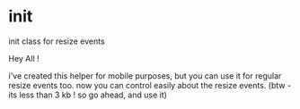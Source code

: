 # init
init class for resize events

Hey All !

i've created this helper for mobile purposes, but you can use it for regular resize events too.
now you can control easily about the resize events.
(btw - its less than 3 kb ! so go ahead, and use it)
